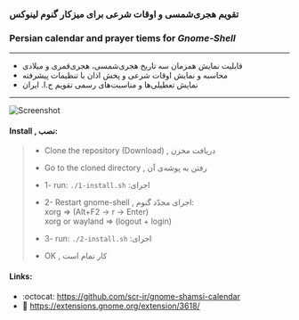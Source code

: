 ### تقویم هجری‌شمسی و اوقات شرعی برای میزکار گنوم لینوکس
### Persian calendar and prayer tiems for *Gnome-Shell*
---
+ قابلیت نمایش همزمان سه تاریخ هجری‌شمسی، هجری‌قمری و میلادی
+ محاسبه و نمایش اوقات شرعی و پخش اذان با تنظیمات پیشرفته
+ نمایش تعطیلی‌ها و مناسبت‌های رسمی تقویم ج.ا. ایران
---

![Screenshot](https://github.com/SCR-IR/gnome-shamsi-calendar/blob/main/Screenshot.gif?raw=true)

#### Install , نصب:
> * Clone the repository (Download) , دریافت مخزن
> * Go to the cloned directory , رفتن به پوشه‌ی آن
> 
> * 1- run: ```./1-install.sh``` :اجرای
> 
> * 2- Restart gnome-shell , اجرای مجدّد گنوم:\
> xorg => (Alt+F2 -> r -> Enter)\
> xorg or wayland => (logout + login)
> 
> * 3- run: ```./2-install.sh``` :اجرای
> * OK , کار تمام است

#### Links:
* :octocat: https://github.com/scr-ir/gnome-shamsi-calendar
* :link: https://extensions.gnome.org/extension/3618/

